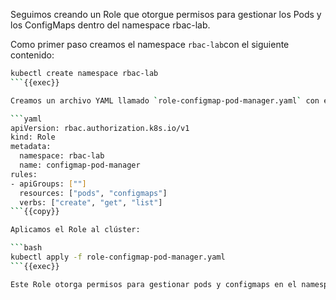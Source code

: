 Seguimos creando un Role que otorgue permisos para gestionar los Pods y los ConfigMaps dentro del namespace rbac-lab.

Como primer paso creamos el namespace `rbac-lab`con el siguiente contenido:

```bash
kubectl create namespace rbac-lab
```{{exec}}

Creamos un archivo YAML llamado `role-configmap-pod-manager.yaml` con el siguiente contenido:

```yaml
apiVersion: rbac.authorization.k8s.io/v1
kind: Role
metadata:
  namespace: rbac-lab
  name: configmap-pod-manager
rules:
- apiGroups: [""]
  resources: ["pods", "configmaps"]
  verbs: ["create", "get", "list"]
```{{copy}}

Aplicamos el Role al clúster:

```bash
kubectl apply -f role-configmap-pod-manager.yaml
```{{exec}}

Este Role otorga permisos para gestionar pods y configmaps en el namespace rbac-lab por los usuarios.